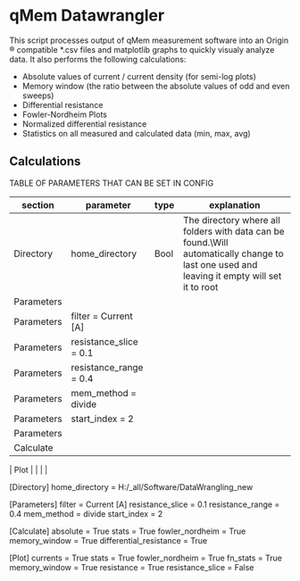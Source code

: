 # qMem Datawrangler
This script processes output of qMem measurement software into an Origin &reg; compatible *.csv files and matplotlib graphs to quickly visualy analyze data.
It also performs the following calculations:
- Absolute values of current / current density (for semi-log plots)
- Memory window (the ratio between the absolute values of odd and even sweeps)
- Differential resistance
- Fowler-Nordheim Plots
- Normalized differential resistance
- Statistics on all measured and calculated data (min, max, avg)    

## Calculations
TABLE OF PARAMETERS THAT CAN BE SET IN CONFIG

|  section  | parameter   | type  | explanation  |   
|---        |---          |---    |           ---|
| Directory |   home_directory |  Bool |  The directory where all folders with data can be found.\\Will automatically change to last one used and leaving it empty will set it to root    |
 |  Parameters |             |        |           | 
 |  Parameters | filter = Current [A]   |   |        |           |    
|  Parameters | resistance_slice = 0.1 | |        |           | 
|  Parameters | resistance_range = 0.4 |  |        |           | 
|  Parameters | mem_method = divide    |  |        |           | 
|  Parameters | start_index = 2        |  |        |           | 
  |  Parameters |             |        | |        |           |            |    
|  Calculate |             |        |           |   
    
|  Plot |             |        |           |   

[Directory]
home_directory = H:/_all/Software/DataWrangling_new

[Parameters]
filter = Current [A]
resistance_slice = 0.1
resistance_range = 0.4
mem_method = divide
start_index = 2

[Calculate]
absolute = True
stats = True
fowler_nordheim = True
memory_window = True
differential_resistance = True

[Plot]
currents = True
stats = True
fowler_nordheim = True
fn_stats = True
memory_window = True
resistance = True
resistance_slice = False

